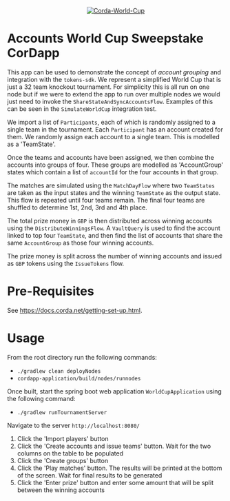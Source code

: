 <p align="center">
<a href="https://ibb.co/vcTTKgC"><img src="https://i.ibb.co/nwYY5Zq/Corda-World-Cup.jpg" alt="Corda-World-Cup" border="0"></a>
</p>

# Accounts World Cup Sweepstake CorDapp

This app can be used to demonstrate the concept of _account grouping_ and integration with the `tokens-sdk`. We represent a simplified World Cup that is just a 32 team knockout tournament. For simplicity this is all run on one node but if we were to extend the app to run over multiple nodes we would just need to invoke the `ShareStateAndSyncAccountsFlow`. Examples of this can be seen in the `SimulateWorldCup`  integration test. 

We import a list of `Participants`, each of which is randomly assigned to a single team in the tournament. Each `Participant` has an account created for them. We randomly assign each account to a single team. This is modelled as a 'TeamState'. 

Once the teams and accounts have been assigned, we then combine the accounts into groups of four. These groups are modelled as 'AccountGroup' states which contain a list of `accountId` for the four accounts in that group. 

The matches are simulated using the `MatchDayFlow` where two `TeamStates` are taken as the input states and the winning `TeamState` as the output state. This flow is repeated until four teams remain. The final four teams are shuffled to determine 1st, 2nd, 3rd and 4th place. 

The total prize money in `GBP` is then distributed across winning accounts using the `DistributeWinningsFlow`. A `VaultQuery` is used to find the account linked to top four `TeamState`, and then find the list of accounts that share the same `AccountGroup` as those four winning accounts. 

The prize money is split across the number of winning accounts and issued as `GBP` tokens using the `IssueTokens` flow.  
 
# Pre-Requisites

See https://docs.corda.net/getting-set-up.html.

# Usage

From the root directory run the following commands:

* `./gradlew clean deployNodes`
* `cordapp-application/build/nodes/runnodes`

Once built, start the spring boot web application `WorldCupApplication` using the following command:
* `./gradlew runTournamentServer`

Navigate to the server
`http://localhost:8080/`

1. Click the 'Import players' button
2. Click the 'Create accounts and issue teams' button. Wait for the two columns on the table to be populated
3. Click the 'Create groups' button
4. Click the 'Play matches' button. The results will be printed at the bottom of the screen. Wait for final results to be generated
5. Click the 'Enter prize' button and enter some amount that will be split between the winning accounts

